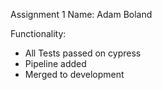 Assignment 1
Name: Adam Boland

Functionality:
- All Tests passed on cypress
- Pipeline added
- Merged to development
